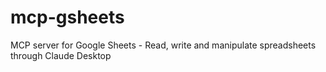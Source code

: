 # mcp-gsheets
MCP server for Google Sheets - Read, write and manipulate spreadsheets through Claude Desktop
